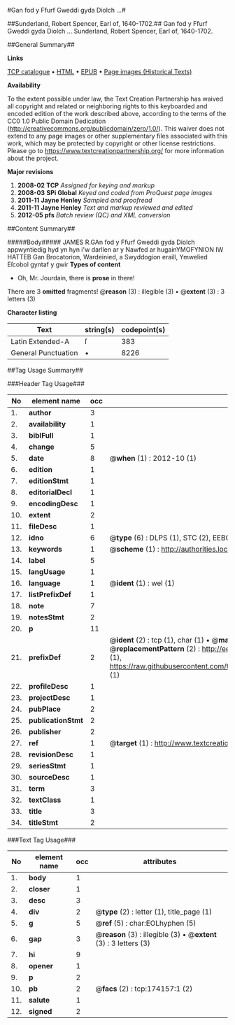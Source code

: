 #Gan fod y Ffurf Gweddi gyda Diolch ...#

##Sunderland, Robert Spencer, Earl of, 1640-1702.##
Gan fod y Ffurf Gweddi gyda Diolch ...
Sunderland, Robert Spencer, Earl of, 1640-1702.

##General Summary##

**Links**

[TCP catalogue](http://www.ota.ox.ac.uk/tcp/)  • 
[HTML](http://tei.it.ox.ac.uk/tcp/Texts-HTML/free/B03/B03857.html)  • 
[EPUB](http://tei.it.ox.ac.uk/tcp/Texts-EPUB/free/B03/B03857.epub) • 
[Page images (Historical Texts)](https://historicaltexts.jisc.ac.uk/eebo-49520916e)

**Availability**

To the extent possible under law, the Text Creation Partnership has waived all copyright and related or neighboring rights to this keyboarded and encoded edition of the work described above, according to the terms of the CC0 1.0 Public Domain Dedication (http://creativecommons.org/publicdomain/zero/1.0/). This waiver does not extend to any page images or other supplementary files associated with this work, which may be protected by copyright or other license restrictions. Please go to https://www.textcreationpartnership.org/ for more information about the project.

**Major revisions**

1. __2008-02__ __TCP__ *Assigned for keying and markup*
1. __2008-03__ __SPi Global__ *Keyed and coded from ProQuest page images*
1. __2011-11__ __Jayne Henley__ *Sampled and proofread*
1. __2011-11__ __Jayne Henley__ *Text and markup reviewed and edited*
1. __2012-05__ __pfs__ *Batch review (QC) and XML conversion*

##Content Summary##

#####Body#####
JAMES R.GAn fod y Ffurf Gweddi gyda Diolch appwyntiedig hyd yn hyn i'w darllen ar y Nawfed ar hugainYMOFYNION IW HATTEB Gan Brocatorion, Wardeinied, a Swyddogion eraill, Ymwelied Eſcobol gyntaf y gwir
**Types of content**

  * Oh, Mr. Jourdain, there is **prose** in there!

There are 3 **omitted** fragments! 
 @__reason__ (3) : illegible (3)  •  @__extent__ (3) : 3 letters (3)

**Character listing**


|Text|string(s)|codepoint(s)|
|---|---|---|
|Latin Extended-A|ſ|383|
|General Punctuation|•|8226|

##Tag Usage Summary##

###Header Tag Usage###

|No|element name|occ|attributes|
|---|---|---|---|
|1.|__author__|3||
|2.|__availability__|1||
|3.|__biblFull__|1||
|4.|__change__|5||
|5.|__date__|8| @__when__ (1) : 2012-10 (1)|
|6.|__edition__|1||
|7.|__editionStmt__|1||
|8.|__editorialDecl__|1||
|9.|__encodingDesc__|1||
|10.|__extent__|2||
|11.|__fileDesc__|1||
|12.|__idno__|6| @__type__ (6) : DLPS (1), STC (2), EEBO-CITATION (1), OCLC (1), VID (1)|
|13.|__keywords__|1| @__scheme__ (1) : http://authorities.loc.gov/ (1)|
|14.|__label__|5||
|15.|__langUsage__|1||
|16.|__language__|1| @__ident__ (1) : wel (1)|
|17.|__listPrefixDef__|1||
|18.|__note__|7||
|19.|__notesStmt__|2||
|20.|__p__|11||
|21.|__prefixDef__|2| @__ident__ (2) : tcp (1), char (1)  •  @__matchPattern__ (2) : ([0-9\-]+):([0-9IVX]+) (1), (.+) (1)  •  @__replacementPattern__ (2) : http://eebo.chadwyck.com/downloadtiff?vid=$1&page=$2 (1), https://raw.githubusercontent.com/textcreationpartnership/Texts/master/tcpchars.xml#$1 (1)|
|22.|__profileDesc__|1||
|23.|__projectDesc__|1||
|24.|__pubPlace__|2||
|25.|__publicationStmt__|2||
|26.|__publisher__|2||
|27.|__ref__|1| @__target__ (1) : http://www.textcreationpartnership.org/docs/. (1)|
|28.|__revisionDesc__|1||
|29.|__seriesStmt__|1||
|30.|__sourceDesc__|1||
|31.|__term__|3||
|32.|__textClass__|1||
|33.|__title__|3||
|34.|__titleStmt__|2||


###Text Tag Usage###

|No|element name|occ|attributes|
|---|---|---|---|
|1.|__body__|1||
|2.|__closer__|1||
|3.|__desc__|3||
|4.|__div__|2| @__type__ (2) : letter (1), title_page (1)|
|5.|__g__|5| @__ref__ (5) : char:EOLhyphen (5)|
|6.|__gap__|3| @__reason__ (3) : illegible (3)  •  @__extent__ (3) : 3 letters (3)|
|7.|__hi__|9||
|8.|__opener__|1||
|9.|__p__|2||
|10.|__pb__|2| @__facs__ (2) : tcp:174157:1 (2)|
|11.|__salute__|1||
|12.|__signed__|2||
